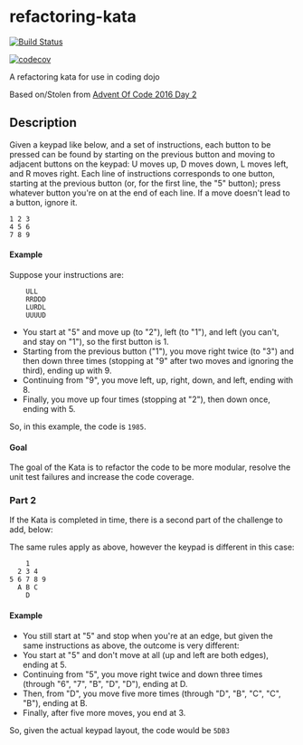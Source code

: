 # refactoring-kata

[![Build Status](https://travis-ci.org/eoin18/refactoring-kata.svg?branch=master)](https://travis-ci.org/eoin18/refactoring-kata)

[![codecov](https://codecov.io/gh/eoin18/refactoring-kata/branch/master/graph/badge.svg)](https://codecov.io/gh/eoin18/refactoring-kata)

A refactoring kata for use in coding dojo

Based on/Stolen from [Advent Of Code 2016 Day 2](http://adventofcode.com/2016/day/2)
 
## Description
 
Given a keypad like below, and a set of instructions, each button to be pressed can be found by starting on the previous button and moving to adjacent buttons on the keypad: U moves up, D moves down, L moves left, and R moves right. Each line of instructions corresponds to one button, starting at the previous button (or, for the first line, the "5" button); press whatever button you're on at the end of each line. If a move doesn't lead to a button, ignore it.
```
1 2 3  
4 5 6  
7 8 9 
```
 
#### Example
Suppose your instructions are:  
``` 
    ULL 
    RRDDD 
    LURDL
    UUUUD
```  

* You start at "5" and move up (to "2"), left (to "1"), and left (you can't, and stay on "1"), so the first button is 1.
* Starting from the previous button ("1"), you move right twice (to "3") and then down three times (stopping at "9" after two moves and ignoring the third), ending up with 9.
* Continuing from "9", you move left, up, right, down, and left, ending with 8.
* Finally, you move up four times (stopping at "2"), then down once, ending with 5.

So, in this example, the code is `1985`.

#### Goal
The goal of the Kata is to refactor the code to be more modular, resolve the unit test failures and increase the code coverage.

### Part 2
If the Kata is completed in time, there is a second part of the challenge to add, below:

The same rules apply as above, however the keypad is different in this case:

```
    1
  2 3 4
5 6 7 8 9
  A B C
    D
```

#### Example
* You still start at "5" and stop when you're at an edge, but given the same instructions as above, the outcome is very different:
* You start at "5" and don't move at all (up and left are both edges), ending at 5.
* Continuing from "5", you move right twice and down three times (through "6", "7", "B", "D", "D"), ending at D.
* Then, from "D", you move five more times (through "D", "B", "C", "C", "B"), ending at B.
* Finally, after five more moves, you end at 3.  

So, given the actual keypad layout, the code would be `5DB3`
